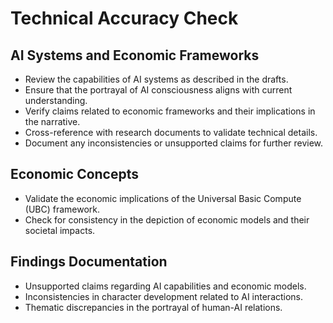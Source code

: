 # Technical Accuracy Check

## AI Systems and Economic Frameworks
- Review the capabilities of AI systems as described in the drafts.
- Ensure that the portrayal of AI consciousness aligns with current understanding.
- Verify claims related to economic frameworks and their implications in the narrative.
- Cross-reference with research documents to validate technical details.
- Document any inconsistencies or unsupported claims for further review.

## Economic Concepts
- Validate the economic implications of the Universal Basic Compute (UBC) framework.
- Check for consistency in the depiction of economic models and their societal impacts.

## Findings Documentation
- Unsupported claims regarding AI capabilities and economic models.
- Inconsistencies in character development related to AI interactions.
- Thematic discrepancies in the portrayal of human-AI relations.
